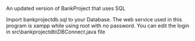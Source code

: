 An updated version of BankProject that uses SQL


Import bankprojectdb.sql to your Database.
The web service used in this program is xampp while using root with no password. You can edit the login in src\bankprojectdb\DBConnect.java file
